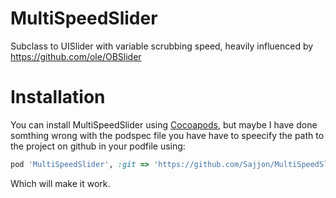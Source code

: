 # MultiSpeedSlider
Subclass to UISlider with variable scrubbing speed, heavily influenced by https://github.com/ole/OBSlider

# Installation
You can install MultiSpeedSlider using [Cocoapods][1], but maybe I have done somthing wrong with the podspec file you have have to speecify the path to the project on github in your podfile using:

```ruby
pod 'MultiSpeedSlider', :git => 'https://github.com/Sajjon/MultiSpeedSlider.git'
```

Which will make it work.

[1]: https://cocoapods.org/
